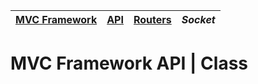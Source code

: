 | [MVC Framework](../../README.md) | [API](../index.md) | [Routers](../index.md) | *Socket* |
| :-- | :-- | :-- | :-- |
# MVC Framework API \|  Class

